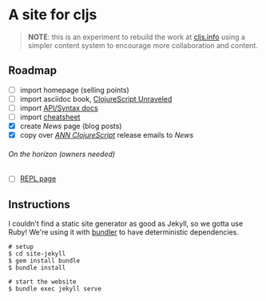 # A site for cljs

> __NOTE__: this is an experiment to rebuild the work at [cljs.info](http://github.com/cljsinfo/cljs.info) using a simpler content system to encourage more collaboration and content.

## Roadmap

- [ ] import homepage (selling points)
- [ ] import asciidoc book, [ClojureScript Unraveled](https://leanpub.com/clojurescript-unraveled)
- [ ] import [API/Syntax docs](https://github.com/cljsinfo/cljs-api-docs)
- [ ] import [cheatsheet](http://cljs.info/cheatsheet)
- [x] create _News_ page (blog posts)
- [x] copy over [_ANN ClojureScript_] release emails to _News_

[_ANN ClojureScript_]:https://groups.google.com/forum/#!topicsearchin/clojurescript/%22the$20Clojure$20compiler$20that$20emits$20JavaScript$20source$20code%22

###### On the horizon (owners needed)

- [ ] [REPL page](http://chimeces.com/cljs-browser-repl/)

## Instructions

I couldn't find a static site generator as good as Jekyll, so we gotta use Ruby!
We're using it with [bundler](http://bundler.io) to have deterministic dependencies.

```
# setup
$ cd site-jekyll
$ gem install bundle
$ bundle install

# start the website
$ bundle exec jekyll serve
```
